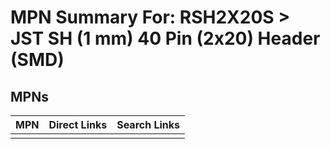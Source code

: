 



# MPN Summary For: RSH2X20S > JST SH (1 mm) 40 Pin (2x20) Header (SMD)

## MPNs
  

|MPN|Direct Links|Search Links|
| :--- | :--- | :--- |
||||
